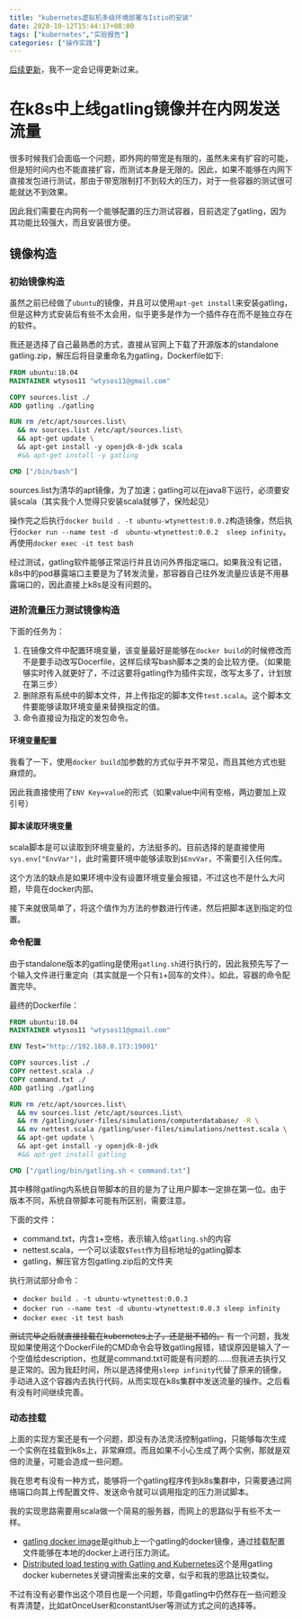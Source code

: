 ```yaml
---
title: "kubernetes虚拟机多级环境部署与Istio的安装"
date: 2020-10-12T15:44:17+08:00
tags: ["kubernetes","实验报告"]
categories: ["操作实践"]
---
```


[后续更新](https://github.com/wtysos11/blogWiki/blob/master/%E9%A1%B9%E7%9B%AE%E5%AE%9E%E8%B7%B5/k8s/%E5%9C%A8k8s%E4%B8%AD%E4%B8%8A%E7%BA%BFgatling%E9%95%9C%E5%83%8F%E5%B9%B6%E5%9C%A8%E5%86%85%E7%BD%91%E5%8F%91%E9%80%81%E6%B5%81%E9%87%8F.md)，我不一定会记得更新过来。
# 在k8s中上线gatling镜像并在内网发送流量

很多时候我们会面临一个问题，即外网的带宽是有限的，虽然未来有扩容的可能，但是短时间内也不能直接扩容，而测试本身是无限的。因此，如果不能够在内网下直接发包进行测试，那由于带宽限制打不到较大的压力，对于一些容器的测试很可能就达不到效果。

因此我们需要在内网有一个能够配置的压力测试容器，目前选定了gatling，因为其功能比较强大，而且安装很方便。

## 镜像构造

### 初始镜像构造

虽然之前已经做了`ubuntu`的镜像，并且可以使用`apt-get install`来安装gatling，但是这种方式安装后有些不太会用，似乎更多是作为一个插件存在而不是独立存在的软件。

我还是选择了自己最熟悉的方式，直接从官网上下载了开源版本的standalone gatling.zip，解压后将目录重命名为gatling，Dockerfile如下:

```Dockerfile
FROM ubuntu:18.04
MAINTAINER wtysos11 "wtysos11@gmail.com"

COPY sources.list ./
ADD gatling ./gatling

RUN rm /etc/apt/sources.list\
  && mv sources.list /etc/apt/sources.list\
  && apt-get update \ 
  && apt-get install -y openjdk-8-jdk scala 
  #&& apt-get install -y gatling

CMD ["/bin/bash"]
```

sources.list为清华的apt镜像，为了加速；gatling可以在java8下运行，必须要安装scala（其实我个人觉得只安装scala就够了，保险起见）

操作完之后执行`docker build . -t ubuntu-wtynettest:0.0.2`构造镜像，然后执行`docker run --name test -d  ubuntu-wtynettest:0.0.2  sleep infinity`。再使用`docker exec -it test bash`

经过测试，gatling软件能够正常运行并且访问外界指定端口。如果我没有记错，k8s中的pod暴露端口主要是为了转发流量，那容器自己往外发流量应该是不用暴露端口的，因此直接上k8s是没有问题的。

### 进阶流量压力测试镜像构造

下面的任务为：
1. 在镜像文件中配置环境变量，该变量最好是能够在`docker build`的时候修改而不是要手动改写Docerfile，这样后续写bash脚本之类的会比较方便。（如果能够实时传入就更好了，不过这要将gatling作为插件实现，改写太多了，计划放在第三步）
2. 删除原有系统中的脚本文件，并上传指定的脚本文件`test.scala`。这个脚本文件要能够读取环境变量来替换指定的值。
3. 命令直接设为指定的发包命令。

#### 环境变量配置

我看了一下，使用`docker build`加参数的方式似乎并不常见，而且其他方式也挺麻烦的。

因此我直接使用了`ENV Key=value`的形式（如果value中间有空格，两边要加上双引号）

#### 脚本读取环境变量

scala脚本是可以读取到环境变量的，方法挺多的。目前选择的是直接使用`sys.env["EnvVar"]`，此时需要环境中能够读取到`$EnvVar`，不需要引入任何库。

这个方法的缺点是如果环境中没有设置环境变量会报错，不过这也不是什么大问题，毕竟在docker内部。

接下来就很简单了，将这个值作为方法的参数进行传递，然后把脚本送到指定的位置。

#### 命令配置

由于standalone版本的gatling是使用`gatling.sh`进行执行的，因此我预先写了一个输入文件进行重定向（其实就是一个只有`1`+回车的文件）。如此，容器的命令配置完毕。

最终的Dockerfile：
```Dockerfile
FROM ubuntu:18.04
MAINTAINER wtysos11 "wtysos11@gmail.com"

ENV Test="http://192.168.0.173:19001"

COPY sources.list ./
COPY nettest.scala ./
COPY command.txt ./
ADD gatling ./gatling

RUN rm /etc/apt/sources.list\
  && mv sources.list /etc/apt/sources.list\
  && rm /gatling/user-files/simulations/computerdatabase/ -R \
  && mv nettest.scala /gatling/user-files/simulations/nettest.scala \
  && apt-get update \ 
  && apt-get install -y openjdk-8-jdk 
  #&& apt-get install gatling

CMD ["/gatling/bin/gatling.sh < command.txt"]
```

其中移除gatling内系统自带脚本的目的是为了让用户脚本一定排在第一位。由于版本不同，系统自带脚本可能有所区别，需要注意。

下面的文件：
* command.txt，内含`1`+空格，表示输入给`gatling.sh`的内容
* nettest.scala，一个可以读取`$Test`作为目标地址的gatling脚本
* gatling，解压官方包gatling.zip后的文件夹


执行测试部分命令：
* `docker build . -t ubuntu-wtynettest:0.0.3`
* `docker run --name test -d ubuntu-wtynettest:0.0.3 sleep infinity`
* `docker exec -it test bash`

~~测试完毕之后就直接挂载在kubernetes上了，还是挺不错的。~~ 有一个问题，我发现如果使用这个DockerFile的CMD命令会导致gatling报错，错误原因是输入了一个空值给description，也就是command.txt可能是有问题的……但我进去执行又是正常的。因为我赶时间，所以是选择使用`sleep infinity`代替了原来的镜像，手动进入这个容器内去执行代码，从而实现在k8s集群中发送流量的操作。之后看有没有时间继续完善。


### 动态挂载

上面的实现方案还是有一个问题，即没有办法灵活控制gatling，只能够每次生成一个实例在挂载到k8s上，非常麻烦。而且如果不小心生成了两个实例，那就是双倍的流量，可能会造成一些问题。

我在思考有没有一种方式，能够将一个gatling程序传到k8s集群中，只需要通过网络端口向其上传配置文件、发送命令就可以调用指定的压力测试脚本。

我的实现思路需要用scala做一个简易的服务器，而网上的思路似乎有些不太一样。

* [gatling docker image](https://github.com/denvazh/gatling)是github上一个gatling的docker镜像，通过挂载配置文件能够在本地的docker上进行压力测试。
* [Distributed load testing with Gatling and Kubernetes](https://movile.blog/distributed-load-testing-with-gatling-and-kubernetes/)这个是用gatling docker kubernetes关键词搜索出来的文章，似乎和我的思路比较类似。

不过有没有必要作出这个项目也是一个问题，毕竟gatling中仍然存在一些问题没有弄清楚，比如atOnceUser和constantUser等测试方式之间的选择等。